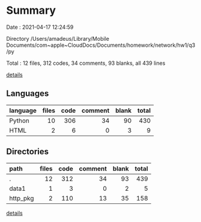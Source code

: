 # Summary

Date : 2021-04-17 12:24:59

Directory /Users/amadeus/Library/Mobile Documents/com~apple~CloudDocs/Documents/homework/network/hw1/q3/py

Total : 12 files,  312 codes, 34 comments, 93 blanks, all 439 lines

[details](details.md)

## Languages
| language | files | code | comment | blank | total |
| :--- | ---: | ---: | ---: | ---: | ---: |
| Python | 10 | 306 | 34 | 90 | 430 |
| HTML | 2 | 6 | 0 | 3 | 9 |

## Directories
| path | files | code | comment | blank | total |
| :--- | ---: | ---: | ---: | ---: | ---: |
| . | 12 | 312 | 34 | 93 | 439 |
| data1 | 1 | 3 | 0 | 2 | 5 |
| http_pkg | 2 | 110 | 13 | 35 | 158 |

[details](details.md)